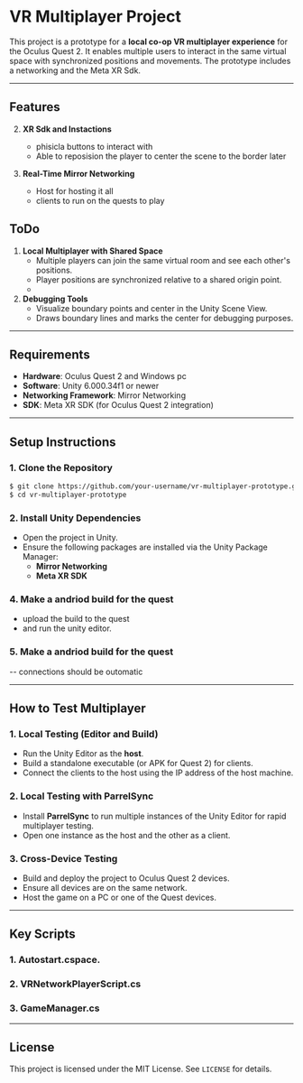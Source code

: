 # VR Multiplayer Project

This project is a prototype for a **local co-op VR multiplayer experience** for the Oculus Quest 2. It enables multiple users to interact in the same virtual space with synchronized positions and movements. The prototype includes a networking and the Meta XR Sdk.

---

## Features


2. **XR Sdk and Instactions**
   - phisicla buttons to interact with
   - Able to reposision the player to center the scene to the border later

3. **Real-Time Mirror Networking**
   - Host for hosting it all
   - clients to run on the quests to play


## ToDo

1. **Local Multiplayer with Shared Space**
   - Multiple players can join the same virtual room and see each other's positions.
   - Player positions are synchronized relative to a shared origin point.
   - 
4. **Debugging Tools**
   - Visualize boundary points and center in the Unity Scene View.
   - Draws boundary lines and marks the center for debugging purposes.

---

## Requirements

- **Hardware**: Oculus Quest 2 and Windows pc
- **Software**: Unity 6.000.34f1 or newer
- **Networking Framework**: Mirror Networking
- **SDK**: Meta XR SDK (for Oculus Quest 2 integration)

---

## Setup Instructions

### 1. Clone the Repository
```bash
$ git clone https://github.com/your-username/vr-multiplayer-prototype.git
$ cd vr-multiplayer-prototype
```

### 2. Install Unity Dependencies
- Open the project in Unity.
- Ensure the following packages are installed via the Unity Package Manager:
  - **Mirror Networking**
  - **Meta XR SDK**


### 4. Make a andriod build for the quest
- upload the build to the quest
- and run the unity editor.

### 5. Make a andriod build for the quest
-- connections should be outomatic

---

## How to Test Multiplayer

### 1. Local Testing (Editor and Build)
- Run the Unity Editor as the **host**.
- Build a standalone executable (or APK for Quest 2) for clients.
- Connect the clients to the host using the IP address of the host machine.

### 2. Local Testing with ParrelSync
- Install **ParrelSync** to run multiple instances of the Unity Editor for rapid multiplayer testing.
- Open one instance as the host and the other as a client.

### 3. Cross-Device Testing
- Build and deploy the project to Oculus Quest 2 devices.
- Ensure all devices are on the same network.
- Host the game on a PC or one of the Quest devices.

---

## Key Scripts

### 1. **Autostart.cs**pace.
### 2. **VRNetworkPlayerScript.cs**
### 3. **GameManager.cs**

---

## License
This project is licensed under the MIT License. See `LICENSE` for details.
